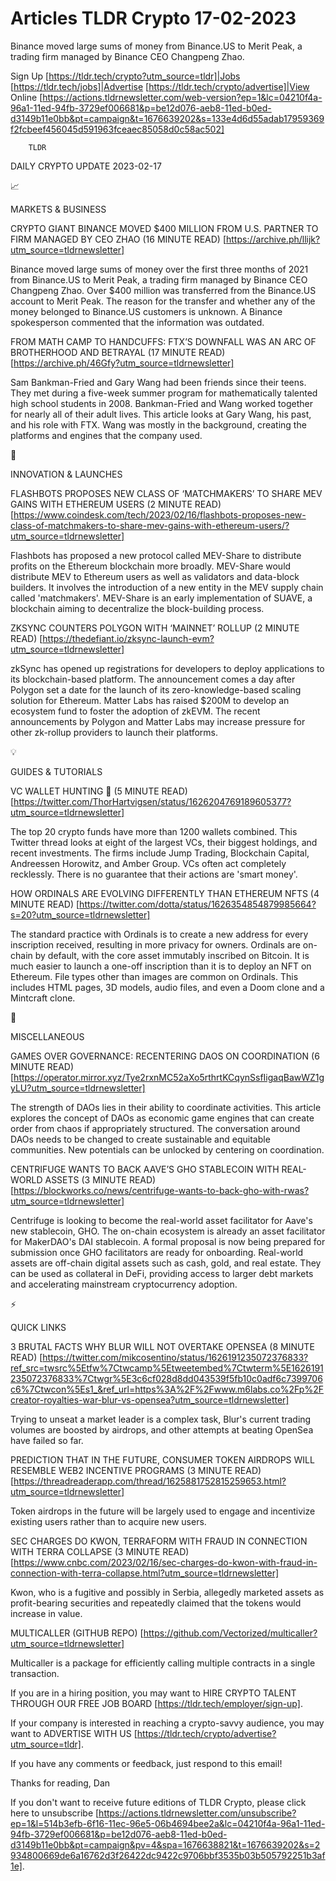 # Articles TLDR Crypto 17-02-2023

Binance moved large sums of money from Binance.US to Merit Peak, a
trading firm managed by Binance CEO Changpeng Zhao.  

Sign Up [https://tldr.tech/crypto?utm_source=tldr]|Jobs
[https://tldr.tech/jobs]|Advertise
[https://tldr.tech/crypto/advertise]|View Online
[https://actions.tldrnewsletter.com/web-version?ep=1&lc=04210f4a-96a1-11ed-94fb-3729ef006681&p=be12d076-aeb8-11ed-b0ed-d3149b11e0bb&pt=campaign&t=1676639202&s=133e4d6d55adab17959369f2fcbeef456045d591963fceaec85058d0c58ac502]


		TLDR 

DAILY CRYPTO UPDATE 2023-02-17

📈 

MARKETS & BUSINESS

CRYPTO GIANT BINANCE MOVED $400 MILLION FROM U.S. PARTNER TO FIRM
MANAGED BY CEO ZHAO (16 MINUTE READ)
[https://archive.ph/llijk?utm_source=tldrnewsletter] 

Binance moved large sums of money over the first three months of 2021
from Binance.US to Merit Peak, a trading firm managed by Binance CEO
Changpeng Zhao. Over $400 million was transferred from the Binance.US
account to Merit Peak. The reason for the transfer and whether any of
the money belonged to Binance.US customers is unknown. A Binance
spokesperson commented that the information was outdated. 

FROM MATH CAMP TO HANDCUFFS: FTX’S DOWNFALL WAS AN ARC OF
BROTHERHOOD AND BETRAYAL (17 MINUTE READ)
[https://archive.ph/46Gfy?utm_source=tldrnewsletter] 

Sam Bankman-Fried and Gary Wang had been friends since their teens.
They met during a five-week summer program for mathematically talented
high school students in 2008. Bankman-Fried and Wang worked together
for nearly all of their adult lives. This article looks at Gary Wang,
his past, and his role with FTX. Wang was mostly in the background,
creating the platforms and engines that the company used. 

🚀 

INNOVATION & LAUNCHES

FLASHBOTS PROPOSES NEW CLASS OF ‘MATCHMAKERS’ TO SHARE MEV GAINS
WITH ETHEREUM USERS (2 MINUTE READ)
[https://www.coindesk.com/tech/2023/02/16/flashbots-proposes-new-class-of-matchmakers-to-share-mev-gains-with-ethereum-users/?utm_source=tldrnewsletter]


Flashbots has proposed a new protocol called MEV-Share to distribute
profits on the Ethereum blockchain more broadly. MEV-Share would
distribute MEV to Ethereum users as well as validators and data-block
builders. It involves the introduction of a new entity in the MEV
supply chain called 'matchmakers'. MEV-Share is an early
implementation of SUAVE, a blockchain aiming to decentralize the
block-building process. 

ZKSYNC COUNTERS POLYGON WITH ‘MAINNET’ ROLLUP (2 MINUTE READ)
[https://thedefiant.io/zksync-launch-evm?utm_source=tldrnewsletter] 

zkSync has opened up registrations for developers to deploy
applications to its blockchain-based platform. The announcement comes
a day after Polygon set a date for the launch of its
zero-knowledge-based scaling solution for Ethereum. Matter Labs has
raised $200M to develop an ecosystem fund to foster the adoption of
zkEVM. The recent announcements by Polygon and Matter Labs may
increase pressure for other zk-rollup providers to launch their
platforms. 

💡 

GUIDES & TUTORIALS

VC WALLET HUNTING 🐳 (5 MINUTE READ)
[https://twitter.com/ThorHartvigsen/status/1626204769189605377?utm_source=tldrnewsletter]


The top 20 crypto funds have more than 1200 wallets combined. This
Twitter thread looks at eight of the largest VCs, their biggest
holdings, and recent investments. The firms include Jump Trading,
Blockchain Capital, Andreessen Horowitz, and Amber Group. VCs often
act completely recklessly. There is no guarantee that their actions
are 'smart money'. 

HOW ORDINALS ARE EVOLVING DIFFERENTLY THAN ETHEREUM NFTS (4 MINUTE
READ)
[https://twitter.com/dotta/status/1626354854879985664?s=20?utm_source=tldrnewsletter]


The standard practice with Ordinals is to create a new address for
every inscription received, resulting in more privacy for owners.
Ordinals are on-chain by default, with the core asset immutably
inscribed on Bitcoin. It is much easier to launch a one-off
inscription than it is to deploy an NFT on Ethereum. File types other
than images are common on Ordinals. This includes HTML pages, 3D
models, audio files, and even a Doom clone and a Mintcraft clone. 

🦄 

MISCELLANEOUS

GAMES OVER GOVERNANCE: RECENTERING DAOS ON COORDINATION (6 MINUTE
READ)
[https://operator.mirror.xyz/Tye2rxnMC52aXo5rthrtKCqynSsfIigaqBawWZ1gyLU?utm_source=tldrnewsletter]


The strength of DAOs lies in their ability to coordinate activities.
This article explores the concept of DAOs as economic game engines
that can create order from chaos if appropriately structured. The
conversation around DAOs needs to be changed to create sustainable and
equitable communities. New potentials can be unlocked by centering on
coordination. 

CENTRIFUGE WANTS TO BACK AAVE’S GHO STABLECOIN WITH REAL-WORLD
ASSETS (3 MINUTE READ)
[https://blockworks.co/news/centrifuge-wants-to-back-gho-with-rwas?utm_source=tldrnewsletter]


Centrifuge is looking to become the real-world asset facilitator for
Aave's new stablecoin, GHO. The on-chain ecosystem is already an asset
facilitator for MakerDAO's DAI stablecoin. A formal proposal is now
being prepared for submission once GHO facilitators are ready for
onboarding. Real-world assets are off-chain digital assets such as
cash, gold, and real estate. They can be used as collateral in DeFi,
providing access to larger debt markets and accelerating mainstream
cryptocurrency adoption. 

⚡ 

QUICK LINKS

3 BRUTAL FACTS WHY BLUR WILL NOT OVERTAKE OPENSEA (8 MINUTE READ)
[https://twitter.com/mikcosentino/status/1626191235072376833?ref_src=twsrc%5Etfw%7Ctwcamp%5Etweetembed%7Ctwterm%5E1626191235072376833%7Ctwgr%5E3c6cf028d8dd043539f5fb10c0adf6c7399706c6%7Ctwcon%5Es1_&ref_url=https%3A%2F%2Fwww.m6labs.co%2Fp%2Fcreator-royalties-war-blur-vs-opensea?utm_source=tldrnewsletter]


Trying to unseat a market leader is a complex task, Blur's current
trading volumes are boosted by airdrops, and other attempts at beating
OpenSea have failed so far. 

PREDICTION THAT IN THE FUTURE, CONSUMER TOKEN AIRDROPS WILL RESEMBLE
WEB2 INCENTIVE PROGRAMS (3 MINUTE READ)
[https://threadreaderapp.com/thread/1625881752815259653.html?utm_source=tldrnewsletter]


Token airdrops in the future will be largely used to engage and
incentivize existing users rather than to acquire new users. 

SEC CHARGES DO KWON, TERRAFORM WITH FRAUD IN CONNECTION WITH TERRA
COLLAPSE (3 MINUTE READ)
[https://www.cnbc.com/2023/02/16/sec-charges-do-kwon-with-fraud-in-connection-with-terra-collapse.html?utm_source=tldrnewsletter]


Kwon, who is a fugitive and possibly in Serbia, allegedly marketed
assets as profit-bearing securities and repeatedly claimed that the
tokens would increase in value. 

MULTICALLER (GITHUB REPO)
[https://github.com/Vectorized/multicaller?utm_source=tldrnewsletter] 

Multicaller is a package for efficiently calling multiple contracts in
a single transaction. 

If you are in a hiring position, you may want to HIRE CRYPTO TALENT
THROUGH OUR FREE JOB BOARD [https://tldr.tech/employer/sign-up]. 

If your company is interested in reaching a crypto-savvy audience, you
may want to ADVERTISE WITH US
[https://tldr.tech/crypto/advertise?utm_source=tldr]. 

If you have any comments or feedback, just respond to this email! 

Thanks for reading, 
Dan 

If you don't want to receive future editions of TLDR Crypto,
please click here to unsubscribe
[https://actions.tldrnewsletter.com/unsubscribe?ep=1&l=514b3efb-6f16-11ec-96e5-06b4694bee2a&lc=04210f4a-96a1-11ed-94fb-3729ef006681&p=be12d076-aeb8-11ed-b0ed-d3149b11e0bb&pt=campaign&pv=4&spa=1676638821&t=1676639202&s=2934800669de6a16762d3f26422dc9422c9706bbf3535b03b505792251b3af1e].


 